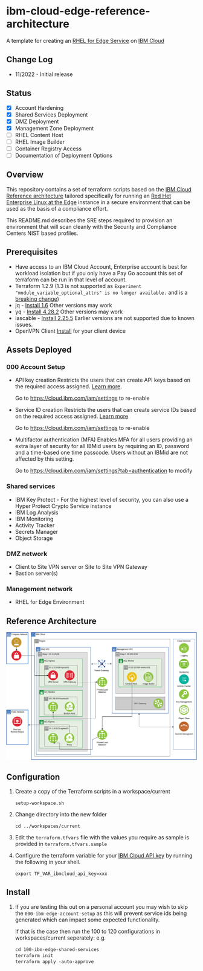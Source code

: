 # ibm-cloud-edge-reference-architecture

A template for creating an [RHEL for Edge Service](https://access.redhat.com/documentation/en-us/red_hat_enterprise_linux/9/html/composing_installing_and_managing_rhel_for_edge_images/index) on [IBM Cloud](https://cloud.ibm.com)

## Change Log

- 11/2022 - Initial release

## Status

- [x] Account Hardening
- [x] Shared Services Deployment
- [x] DMZ Deployment
- [x] Management Zone Deployment
- [ ] RHEL Content Host
- [ ] RHEL Image Builder
- [ ] Container Registry Access
- [ ] Documentation of Deployment Options

## Overview

This repository contains a set of terraform scripts based on the [IBM Cloud Reference architecture](https://github.com/IBM/ibm-cloud-reference-architectures) tailored specifically for running an [Red Het Enterprise Linux at the Edge](https://access.redhat.com/documentation/en-us/red_hat_enterprise_linux/9/html/composing_installing_and_managing_rhel_for_edge_images/index) instance in a secure environment that can be used as the basis of a compliance effort.

This README.md describes the SRE steps required to provision an environment that will scan cleanly with the Security and Compliance Centers NIST based profiles.

## Prerequisites

- Have access to an IBM Cloud Account, Enterprise account is best for workload isolation but if you only have a Pay Go account this set of terraform can be run in that level of account.
- Terraform 1.2.9 (1.3 is not supported as `Experiment "module_variable_optional_attrs" is no longer available.` and is a [breaking change](https://github.com/hashicorp/terraform/issues/31692))
- jq - [Install 1.6](https://stedolan.github.io/jq/download/) Other versions may work
- yq - [Install 4.28.2](https://github.com/mikefarah/yq#install) Other versions may work
- iascable - [Install 2.25.5](https://github.com/cloud-native-toolkit/iascable#installation) Earlier versions are not supported due to known issues.
- OpenVPN Client [Install](https://openvpn.net/vpn-client/) for your client device

## Assets Deployed

### 000 Account Setup

- API key creation
    Restricts the users that can create API keys based on the required access assigned. [Learn more](https://cloud.ibm.com/docs/account?topic=account-allow-api-create).

    Go to https://cloud.ibm.com/iam/settings to re-enable

- Service ID creation
    Restricts the users that can create service IDs based on the required access assigned. [Learn more](https://cloud.ibm.com/docs/account?topic=account-restrict-service-id-create)

    Go to https://cloud.ibm.com/iam/settings to re-enable

- Multifactor authentication (MFA)
    Enables MFA for all users providing an extra layer of security for all IBMid users by requiring an ID, password and a time-based one time passcode. Users without an IBMid are not affected by this setting.

    Go to https://cloud.ibm.com/iam/settings?tab=authentication to modify

### Shared services

- IBM Key Protect - For the highest level of security, you can also use a Hyper Protect Crypto Service instance
- IBM Log Analysis
- IBM Monitoring
- Activity Tracker
- Secrets Manager
- Object Storage

### DMZ network

- Client to Site VPN server or Site to Site VPN Gateway
- Bastion server(s)

### Management network

- RHEL for Edge Environment

## Reference Architecture

![Reference Architecure Diagram](diagram.png)


## Configuration

1. Create a copy of the Terraform scripts in a workspace/current

    ```
    setup-workspace.sh
    ```

1. Change directory into the new folder

    ```
    cd ../workspaces/current
    ```

1. Edit the `terraform.tfvars` file with the values you require as sample is provided in `terraform.tfvars.sample`

1. Configure the terraform variable for your [IBM Cloud API key](https://cloud.ibm.com/iam/apikeys) by running the following in your shell.

    ```
    export TF_VAR_ibmcloud_api_key=xxx
    ```

## Install

1. If you are testing this out on a personal account you may wish to skip the `000-ibm-edge-account-setup` as this will prevent service ids being generated which can impact some expected functionality.

    If that is the case then run the 100 to 120 configurations in workspaces/current seperately:
    e.g.
    ```
    cd 100-ibm-edge-shared-services
    terraform init
    terraform apply -auto-approve
    ```
